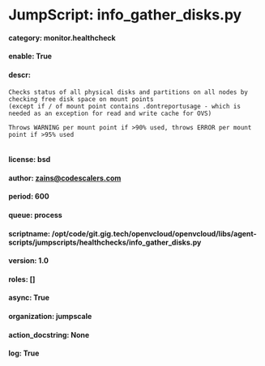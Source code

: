 
# JumpScript: info_gather_disks.py
        
#### category: monitor.healthcheck
#### enable: True
#### descr: 
```
Checks status of all physical disks and partitions on all nodes by checking free disk space on mount points
(except if / of mount point contains .dontreportusage - which is needed as an exception for read and write cache for OVS)

Throws WARNING per mount point if >90% used, throws ERROR per mount point if >95% used


```
#### license: bsd
#### author: zains@codescalers.com
#### period: 600
#### queue: process
#### scriptname: /opt/code/git.gig.tech/openvcloud/openvcloud/libs/agent-scripts/jumpscripts/healthchecks/info_gather_disks.py
#### version: 1.0
#### roles: []
#### async: True
#### organization: jumpscale
#### action_docstring: None
#### log: True